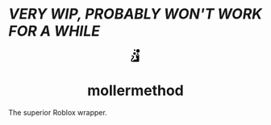 # ***VERY WIP, PROBABLY WON'T WORK FOR A WHILE***

<div align="center">
<svg width="25.403" height="25.403" version="1.1" viewBox="0 0 6.7212 6.7212" xmlns="http://www.w3.org/2000/svg"><g transform="translate(10.319 11.451)"><title>Roblox</title><g transform="translate(36.215 -1.3417)"><path d="m-42.201-6.8274h0.42891c0.31833 0 0.57671 0.25838 0.57671 0.57671v0.43408c0 0.31833-0.25838 0.57671-0.57671 0.57671h-0.42891c-0.31833 0-0.57671-0.25838-0.57671-0.57671v-0.43408c0-0.31833 0.25838-0.57671 0.57671-0.57671z"/><path d="m-41.196-5.8714v1.849c0 0.34933-0.28319 0.63149-0.63149 0.63149h-2.2748c-0.14676 0-0.26562-0.11886-0.26562-0.26562v-0.11679c0-0.5178 0.41961-0.93741 0.93741-0.93741h0.62115c0.30179 0 0.54674-0.24495 0.54674-0.5457v-0.62218z"/><path d="m-42.783-6.3075v-1.0614l0.56224 0.5333z"/><path d="m-41.195-6.3075v-1.0614l-0.51883 0.5333z"/><path d="m-43.871-3.917h-0.76688c-0.14159 0-0.25942-0.11782-0.25942-0.25942v-0.042375c0-0.27492 0.11265-0.53743 0.31109-0.7276l0.47749-0.45682c0.17777-0.1695 0.27802-0.40514 0.27802-0.65009v-0.067179c0-0.39171-0.31523-0.70693-0.70693-0.70693h-0.38757c-0.14573 0-0.26458 0.11782-0.26458 0.26458 0 0.14573 0.11886 0.26458 0.26458 0.26458h0.38757c0.09715 0 0.17777 0.080615 0.17777 0.17777v0.067179c0 0.10129-0.04134 0.1974-0.11369 0.26768l-0.47852 0.45682c-0.30282 0.28939-0.47439 0.6904-0.47439 1.11v0.042375c0 0.43718 0.3514 0.78858 0.78858 0.78858h0.76688c0.14573 0 0.26458-0.11886 0.26458-0.26458s-0.11886-0.26458-0.26458-0.26458z"/><g transform="translate(-.15671 1.3534)"><circle cx="-43.386" cy="-10.955" r=".41455"/><circle class="middle" cx="-43.434" cy="-9.2001" r=".66443"/><circle class="middle" cx="-41.8" cy="-8.9543" r=".41455"/><circle cx="-41.658" cy="-10.567" r=".89532"/></g></g></g></svg>
<h1>mollermethod</h1>
</div>

The superior Roblox wrapper.
